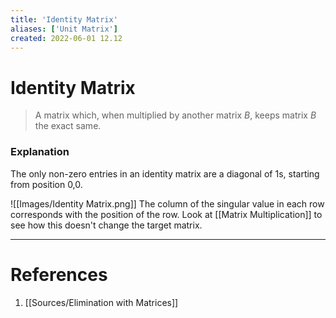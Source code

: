 ```yaml
---
title: 'Identity Matrix'
aliases: ['Unit Matrix']
created: 2022-06-01 12.12
---
```

# Identity Matrix
> A matrix which, when multiplied by another matrix $B$, keeps matrix $B$ the exact same.

### Explanation
The only non-zero entries in an identity matrix are a diagonal of 1s, starting from position 0,0.

![[Images/Identity Matrix.png]]
The column of the singular value in each row corresponds with the position of the row.
Look at [[Matrix Multiplication]] to see how this doesn't change the target matrix.

---
# References
1. [[Sources/Elimination with Matrices]]